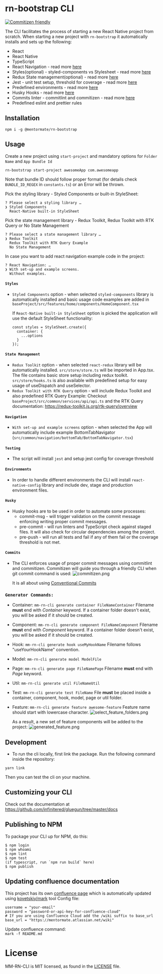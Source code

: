 <!-- Space: PHP -->
<!-- Title: React Native CLI for MM Projects -->
<!-- Attachment: ./assets/commitizen.png -->
<!-- Attachment: ./assets/generated_feature.png -->
<!-- Attachment: ./assets/select_feature_folders.png -->

<!-- Include: disclaimer.md -->
# rn-bootstrap CLI
[![Commitizen friendly](https://img.shields.io/badge/commitizen-friendly-brightgreen.svg)](http://commitizen.github.io/cz-cli/)

The CLI facilitates the process of starting a new React Native project from scratch.
When starting a new project with `rn-bootstrap` it automatically installs and sets up the following:
- React
- React Native
- TypeScript
- React Navigation - read more [here](#Navigation)
- Styles(optional) - styled-components vs Stylesheet - read more [here](#Styles)
- Redux State management(optional) - read more [here](#State-Management)
- Jest - unit test setup, threshold for coverage - read more [here](#Testing)
- Predefined environments - read more [here](#Environments)
- Husky Hooks - read more [here](#Husky)
- Commits linter - commitlint and commitizen - read more [here](#Commits)
- Predefined eslint and prettier rules

## Installation
```
npm i -g @mentormate/rn-bootstrap
```

## Usage
Create a new project using `start-project` and mandatory options for `Folder Name` and `App Bundle Id`

```
rn-bootstrap start-project awesomeApp com.awesomeapp
```
Note that bundle ID should follow proper format (for details check `BUNDLE_ID_REGEX` in `constants.ts`) or an Error will be thrown.

Pick the styling library - Styled Components or built-in StyleSheet:
```
? Please select a styling library … 
❯ Styled Components
  React-Native built-in StyleSheet
```

Pick the state management library - Redux Toolkit, Redux Toolkit with RTK Query or No State Management
```
? Please select a state management library … 
❯ Redux Toolkit
  Redux Toolkit with RTK Query Example
  No State Management
```

In case you want to add react navigation example code in the project:
```
? React Navigation: … 
❯ With set-up and example screens.
  Without examples.
```

#### `Styles`
- `Styled Components` option - when selected `styled-components` library is automatically installed and 
  basic usage code examples are added in `baseProject/src/features/home/components/HomeComponent.tsx`
  
  If `React-Native built-in StyleSheet` option is picked the application will use the default StyleSheet functionality:
  ```
  const styles = StyleSheet.create({
    container: {
      ...options
    }
  });
  ```

#### `State Management`
- `Redux Toolkit` option - when selected `react-redux` library will be automatically installed. 
  `src/store/store.ts` will be imported in App.tsx. The file contains basic store setup including redux toolkit.
  `src/store/hooks.ts` is also available with predefined setup for easy usage of useDispatch and useSelector.
- `Redux Toolkit with RTK Query` option - will include Redux Toolkit and also predefined RTK Query Example:
   Checkout `baseProject/src/common/services/api/api.ts` and the RTK Query documentation: https://redux-toolkit.js.org/rtk-query/overview

#### `Navigation`
- `With set-up and example screens` option - when selected the App will automatically include example BottomTabNavigator 
  (`src/common/navigation/bottomTab/BottomTabNavigator.tsx`)


#### `Testing`
- The script will install `jest` and setup jest config for coverage threshold

#### `Environments`
- In order to handle different environments the CLI will install `react-native-config` library and include dev, stage and production environment files.

#### `Husky`
- Husky hooks are to be used in order to automate some processes:
  - commit-msg - will trigger validation on the commit message enforcing writing proper commit messages.
  - pre-commit - will run linters and TypeScript check against staged files. It will also check for circular dependencies among the project.
  - pre-push - will run all tests and fail if any of them fail or the coverage threshold is not met.

#### `Commits`
- The CLI enforces usage of proper commit messages using commitlint and commitizen. Commitizen will guide you through a friendly CLI when git commit command is used:
  ![commitizen.png](./assets/commitizen.png)


  It is all about using [Conventional Commits](https://www.conventionalcommits.org/en/v1.0.0/) 


### `Generator Commands:`
- Container:
  `mm-rn-cli generate container FileNameContainer`
  Filename **must** end with *Container* keyword.
  If a container folder doesn't exist, you will be asked if it should be created.

- Component:
  `mm-rn-cli generate component FileNameComponent`
  Filename **must** end with *Component* keyword.
  If a container folder doesn't exist, you will be asked if it should be created.

- Hook:
  `mm-rn-cli generate hook useMyHookName`
  Filename follows "useYourHookName" convention.

- Model:
  `mm-rn-cli generate model ModelFile`

- Page:
  `mm-rn-cli generate page FileNamePage`
  Filename **must** end with *Page* keyword.

- Util:
  `mm-rn-cli generate util FileNameUtil`

- Test:
  `mm-rn-cli generate test FileName`
  File **must** be placed inside a container, component, hook, model, page or util folder.

- Feature:
  `mm-rn-cli generate feature awesome-feature`
  Feature name should start with lowercase character.
  ![select_feature_folders.png](./assets/select_feature_folders.png)

  As a result, a new set of feature components will be added to the project:
  ![generated_feature.png](./assets/generated_feature.png)


## Development

- To run the cli locally, first link the package. Run the following command inside the repository:
```
yarn link
```

Then you can test the cli on your machine.

## Customizing your CLI

Check out the documentation at https://github.com/infinitered/gluegun/tree/master/docs

## Publishing to NPM

To package your CLI up for NPM, do this:

```shell
$ npm login
$ npm whoami
$ npm lint
$ npm test
(if typescript, run `npm run build` here)
$ npm publish
```

## Updating confluence documentation
This project has its own [confluence page][confluence] which is automatically updated using [kovetskiy/mark][mark] tool
Config file:
```
username = "your-email"
password = "password-or-api-key-for-confluence-cloud"
# If you are using Confluence Cloud add the /wiki suffix to base_url
base_url = "https://mentormate.atlassian.net/wiki"
```

Update confluence command: \
``mark -f README.md``

# License

MM-RN-CLI is MIT licensed, as found in the [LICENSE][license] file.

[license]: ./LICENSE
[mark]: https://github.com/kovetskiy/mark
[confluence]: https://mentormate.atlassian.net/wiki/spaces/PHP/pages/3709403152/React+Native+CLI+for+MM+Projects
